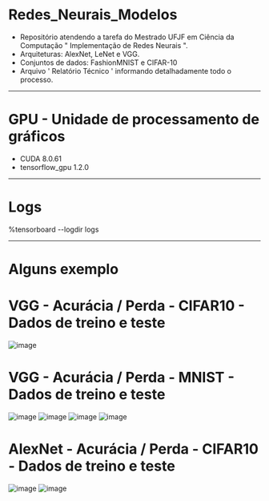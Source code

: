 # Redes_Neurais_Modelos
* Repositório atendendo a tarefa do Mestrado UFJF em Ciência da Computação " Implementação de Redes Neurais ".
* Arquiteturas: AlexNet, LeNet e VGG.
* Conjuntos de dados: FashionMNIST e CIFAR-10
* Arquivo ' Relatório Técnico ' informando detalhadamente todo o processo.

------ 

# GPU - Unidade de processamento de gráficos
* CUDA 8.0.61
* tensorflow_gpu 1.2.0

------

# Logs
%tensorboard --logdir logs

------

# Alguns exemplo


# VGG - Acurácia / Perda - CIFAR10 - Dados de treino e teste

![image](https://github.com/Bmartins25/Redes_Neurais_Modelos/assets/42076192/a86afaee-28b4-4741-afd7-e86aa58722b1)

# VGG - Acurácia / Perda - MNIST - Dados de treino e teste

![image](https://github.com/Bmartins25/Redes_Neurais_Modelos/assets/42076192/693b31d1-45a7-4286-ad95-b8e685afe324)
![image](https://github.com/Bmartins25/Redes_Neurais_Modelos/assets/42076192/91756a78-8f38-495d-bef2-db8323af2109)
![image](https://github.com/Bmartins25/Redes_Neurais_Modelos/assets/42076192/2d742abb-6cad-4302-b025-4e2efc008432)
![image](https://github.com/Bmartins25/Redes_Neurais_Modelos/assets/42076192/be41be85-55da-48b3-9ccd-4b67fb314142)


# AlexNet - Acurácia / Perda - CIFAR10  - Dados de treino e teste

![image](https://github.com/Bmartins25/Redes_Neurais_Modelos/assets/42076192/d4508e32-11f7-4021-8645-b0b11cc0009d)
![image](https://github.com/Bmartins25/Redes_Neurais_Modelos/assets/42076192/f11a4521-31ca-4046-b4e2-e807f78ace38)









